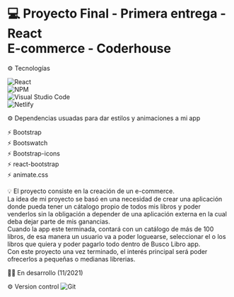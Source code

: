 # :computer: Proyecto Final - Primera entrega - React <br/> E-commerce - Coderhouse
 
:gear: Tecnologías

![React](https://img.shields.io/badge/react-%2320232a.svg?style=for-the-badge&logo=react&logoColor=%2361DAFB) <br/>
![NPM](https://img.shields.io/badge/NPM-%23000000.svg?style=for-the-badge&logo=npm&logoColor=white) <br/>
![Visual Studio Code](https://img.shields.io/badge/Visual%20Studio%20Code-0078d7.svg?style=for-the-badge&logo=visual-studio-code&logoColor=white) <br/>
![Netlify](https://img.shields.io/badge/netlify-%23000000.svg?style=for-the-badge&logo=netlify&logoColor=#00C7B7)

:gear: Dependencias usuadas para dar estilos y animaciones a mi app

:zap: Bootstrap
<br/>
:zap: Bootswatch
<br/>
:zap: Bootstrap-icons
<br/>
:zap: react-bootstrap
<br/>
:zap: animate.css



:bulb: El proyecto consiste en la creación de un e-commerce.
<br/>
La idea de mi proyecto se basó en una necesidad de crear una aplicación donde pueda tener un cátalogo propio de todos mis libros y poder venderlos sin la obligación a depender de una aplicación externa en la cual deba dejar parte de mis ganancias.  <br/>
Cuando la app este terminada, contará con un catálogo de más de 100 libros, de esa manera un usuario va a poder loguearse, seleccionar el o los libros que quiera y poder pagarlo todo dentro de Busco Libro app. <br/>
Con este proyecto una vez terminado, el interés principal será poder ofrecerlos a pequeñas o medianas librerias. 



👷‍♀️ En desarrollo (11/2021)

:gear: Version control 
![Git](https://img.shields.io/badge/git-%23F05033.svg?style=for-the-badge&logo=git&logoColor=white)


